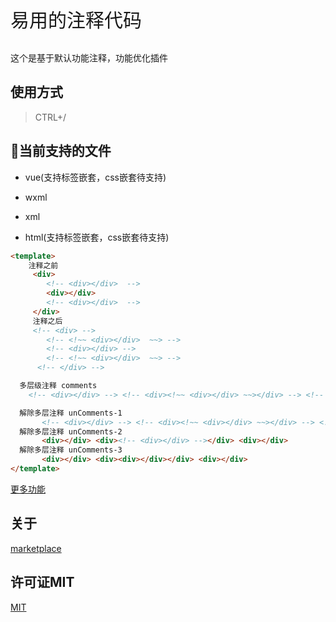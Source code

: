 <p align='left' style='font-size:30px' > 易用的注释代码 </p>
<p align=''> 这个是基于默认功能注释，功能优化插件 </p>
<!-- <p align=''> 中文 | <a href='./README.en-US.md'>English</a> </p> -->


## 使用方式

>CTRL+/

## 🎉当前支持的文件

- vue(支持标签嵌套，css嵌套待支持)

- wxml

- xml

- html(支持标签嵌套，css嵌套待支持)



```html
<template>
    注释之前
     <div>
        <!-- <div></div>  -->
        <div></div>
        <!-- <div></div>  -->
     </div> 
     注释之后
     <!-- <div> -->
        <!-- <!~~ <div></div>  ~~> -->
        <!-- <div></div> -->
        <!-- <!~~ <div></div>  ~~> -->
      <!-- </div> -->

  多层级注释 comments
    <!-- <div></div> --> <!-- <div><!~~ <div></div> ~~></div> --> <!-- <div></div> -->

  解除多层注释 unComments-1
       <!-- <div></div> --> <!-- <div><!~~ <div></div> ~~></div> --> <!-- <div></div> -->
  解除多层注释 unComments-2
       <div></div> <div><!-- <div></div> --></div> <div></div>
  解除多层注释 unComments-3
       <div></div> <div><div></div></div> <div></div>
</template>
```


[更多功能](./example/html-line-by-line.md)

## 关于 

[marketplace](https://marketplace.visualstudio.com/items?itemName=breakon.easy-comments-code)

## 许可证MIT

[MIT](https://opensource.org/licenses/MIT)


